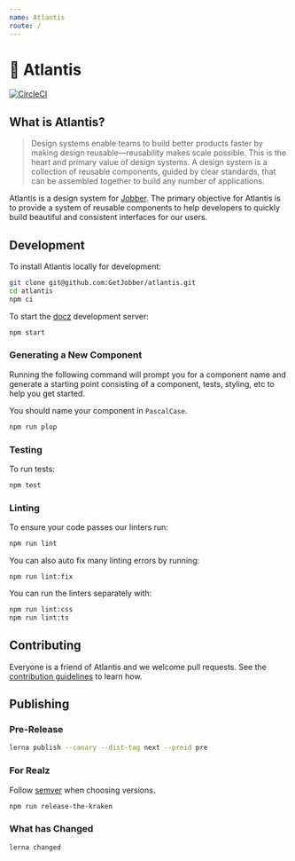 ```yaml
---
name: Atlantis
route: /
---
```


# 🔱 Atlantis

[![CircleCI](https://circleci.com/gh/GetJobber/atlantis/tree/master.svg?style=svg&circle-token=3f1b0343273ef589350516e23713e81c8c3ac094)](https://circleci.com/gh/GetJobber/atlantis/tree/master)

## What is Atlantis?

> Design systems enable teams to build better products faster by making design
> reusable—reusability makes scale possible. This is the heart and primary value
> of design systems. A design system is a collection of reusable components,
> guided by clear standards, that can be assembled together to build any number
> of applications.

Atlantis is a design system for [Jobber](https://getjobber.com). The primary
objective for Atlantis is to provide a system of reusable components to help
developers to quickly build beautiful and consistent interfaces for our users.

## Development

To install Atlantis locally for development:

```sh
git clone git@github.com:GetJobber/atlantis.git
cd atlantis
npm ci
```

To start the [docz](https://www.docz.site/) development server:

```sh
npm start
```

### Generating a New Component

Running the following command will prompt you for a component name and generate
a starting point consisting of a component, tests, styling, etc to help you get
started.

You should name your component in `PascalCase`.

```sh
npm run plop
```

### Testing

To run tests:

```sh
npm test
```

### Linting

To ensure your code passes our linters run:

```sh
npm run lint
```

You can also auto fix many linting errors by running:

```
npm run lint:fix
```

You can run the linters separately with:

```sh
npm run lint:css
npm run lint:ts
```

## Contributing

Everyone is a friend of Atlantis and we welcome pull requests. See the
[contribution guidelines](/CONTRIBUTING.md) to learn how.

## Publishing

### Pre-Release

```sh
lerna publish --canary --dist-tag next --preid pre
```

### For Realz

Follow [semver](https://semver.org) when choosing versions.

```sh
npm run release-the-kraken
```

### What has Changed

```sh
lerna changed
```

